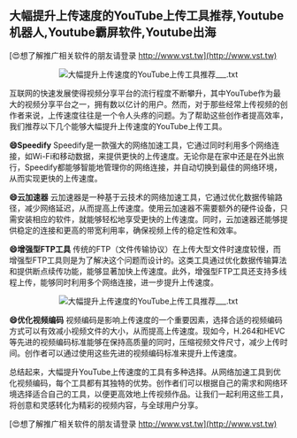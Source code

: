 ## **大幅提升上传速度的YouTube上传工具推荐,Youtube机器人,Youtube霸屏软件,Youtube出海**

[😍想了解推广相关软件的朋友请登录 http://www.vst.tw](http://www.vst.tw)

 <center><img src="https://vst.tw/MP4/tuiguang/png/2.png" alt="大幅提升上传速度的YouTube上传工具推荐___.txt"></center>

互联网的快速发展使得视频分享平台的流行程度不断攀升，其中YouTube作为最大的视频分享平台之一，拥有数以亿计的用户。然而，对于那些经常上传视频的创作者来说，上传速度往往是一个令人头疼的问题。为了帮助这些创作者提高效率，我们推荐以下几个能够大幅提升上传速度的YouTube上传工具。

**😄Speedify**
Speedify是一款强大的网络加速工具，它通过同时利用多个网络连接，如Wi-Fi和移动数据，来提供更快的上传速度。无论你是在家中还是在外出旅行，Speedify都能够智能地管理你的网络连接，并自动切换到最佳的网络环境，从而实现更快的上传速度。

**😄云加速器**
云加速器是一种基于云技术的网络加速工具，它通过优化数据传输路径，减少网络延迟，从而提高上传速度。使用云加速器不需要额外的硬件设备，只需安装相应的软件，就能够轻松地享受更快的上传速度。同时，云加速器还能够提供稳定的连接和更高的带宽利用率，确保视频上传的稳定性和效率。

**😄增强型FTP工具**
传统的FTP（文件传输协议）在上传大型文件时速度较慢，而增强型FTP工具则是为了解决这个问题而设计的。这类工具通过优化数据传输算法和提供断点续传功能，能够显著加快上传速度。此外，增强型FTP工具还支持多线程上传，能够同时利用多个网络连接，进一步提升上传速度。

 <center><img src="https://vst.tw/MP4/tuiguang/png/6.png" alt="大幅提升上传速度的YouTube上传工具推荐___.txt"></center>

**😄优化视频编码**
视频编码是影响上传速度的一个重要因素，选择合适的视频编码方式可以有效减小视频文件的大小，从而提高上传速度。现如今，H.264和HEVC等先进的视频编码标准能够在保持高质量的同时，压缩视频文件尺寸，减少上传时间。创作者可以通过使用这些先进的视频编码标准来提升上传速度。

总结起来，大幅提升YouTube上传速度的工具有多种选择。从网络加速工具到优化视频编码，每个工具都有其独特的优势。创作者们可以根据自己的需求和网络环境选择适合自己的工具，以便更高效地上传视频作品。让我们一起利用这些工具，将创意和灵感转化为精彩的视频内容，与全球用户分享。

[😍想了解推广相关软件的朋友请登录 http://www.vst.tw](http://www.vst.tw)



